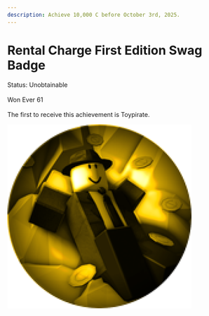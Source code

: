 ```yaml
---
description: Achieve 10,000 C before October 3rd, 2025.
---
```


# Rental Charge First Edition Swag Badge

Status: Unobtainable\
\
Won Ever 61\
\
The first to receive this achievement is Toypirate.

&#x20;                                  ![](<../.gitbook/assets/image (2) (1).png>)
